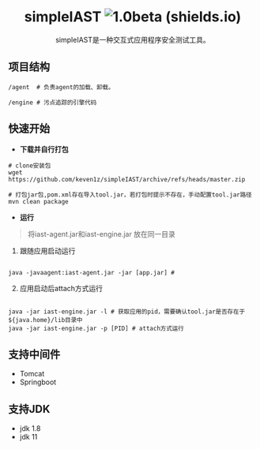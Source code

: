 <div align="center">

#  simpleIAST  ![1.0beta (shields.io)](https://img.shields.io/badge/1.0beta-brightgreen.svg)

</div>


<p align="center">
simpleIAST是一种交互式应用程序安全测试工具。
</p>

## 项目结构
```
/agent  # 负责agent的加载、卸载。

/engine # 污点追踪的引擎代码
```

## 快速开始

- **下载并自行打包**

```shell
# clone安装包
wget https://github.com/keven1z/simpleIAST/archive/refs/heads/master.zip

```

```shell
# 打包jar包,pom.xml存在导入tool.jar，若打包时提示不存在，手动配置tool.jar路径
mvn clean package
```
- **运行**
>将iast-agent.jar和iast-engine.jar 放在同一目录

1. 跟随应用启动运行
```shell

java -javaagent:iast-agent.jar -jar [app.jar] # 

```

2. 应用启动后attach方式运行
```shell

java -jar iast-engine.jar -l # 获取应用的pid，需要确认tool.jar是否存在于${java.home}/lib目录中
java -jar iast-engine.jar -p [PID] # attach方式运行

```

## 支持中间件

* Tomcat
* Springboot

## 支持JDK
* jdk 1.8
* jdk 11
